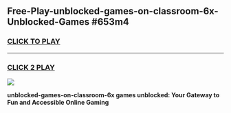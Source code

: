
## Free-Play-unblocked-games-on-classroom-6x-Unblocked-Games #653m4
<h3>
<a href="https://news.freeplayer.one?title=unblocked-games-on-classroom-6x&ref=8M">CLICK TO PLAY</a></h3>
<hr>

<h3>
<a href="https://news.freeplayer.one?title=unblocked-games-on-classroom-6x&ref=8M">CLICK 2 PLAY</a>
  
</h3>

<a href="https://news.freeplayer.one?title=unblocked-games-on-classroom-6x&ref=8M"><img src="https://clearcache.store/games.png"></a>


**unblocked-games-on-classroom-6x games unblocked: Your Gateway to Fun and Accessible Online Gaming**
